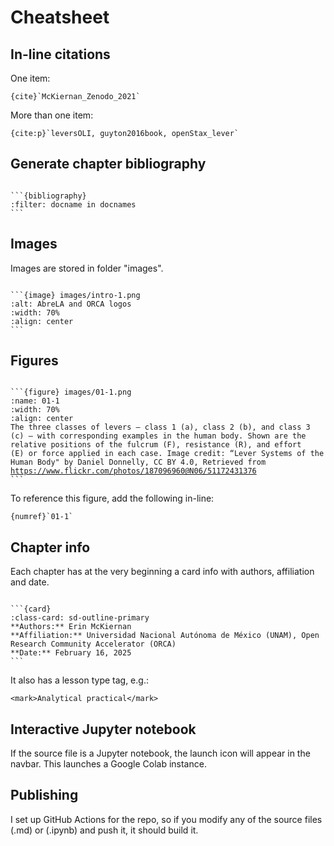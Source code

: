 # Cheatsheet

## In-line citations
One item:

```
{cite}`McKiernan_Zenodo_2021`
```

More than one item:
```
{cite:p}`leversOLI, guyton2016book, openStax_lever`
```
## Generate chapter bibliography
<code>
```{bibliography}
:filter: docname in docnames
```
</code>

## Images
Images are stored in folder "images". 

<code>
```{image} images/intro-1.png
:alt: AbreLA and ORCA logos
:width: 70%
:align: center
```
</code>

## Figures
<code>
```{figure} images/01-1.png
:name: 01-1
:width: 70%
:align: center
The three classes of levers — class 1 (a), class 2 (b), and class 3 (c) — with corresponding examples in the human body. Shown are the relative positions of the fulcrum (F), resistance (R), and effort
(E) or force applied in each case. Image credit: “Lever Systems of the Human Body" by Daniel Donnelly, CC BY 4.0, Retrieved from <a href="https://www.flickr.com/photos/187096960@N06/51172431376">https://www.flickr.com/photos/187096960@N06/51172431376</a>
```
</code>


To reference this figure, add the following in-line:      

```
{numref}`01-1`
```

## Chapter info
Each chapter has at the very beginning a card info with authors, affiliation and date.

<code>
```{card}
:class-card: sd-outline-primary
**Authors:** Erin McKiernan    
**Affiliation:** Universidad Nacional Autónoma de México (UNAM), Open Research Community Accelerator (ORCA)   
**Date:** February 16, 2025
```
</code>

It also has a lesson type tag, e.g.:

```
<mark>Analytical practical</mark>
```

## Interactive Jupyter notebook
If the source file is a Jupyter notebook, the launch icon will appear in the navbar. This launches a Google Colab instance.

## Publishing
I set up GitHub Actions for the repo, so if you modify any of the source files (.md) or (.ipynb) and push it, it should build it.

